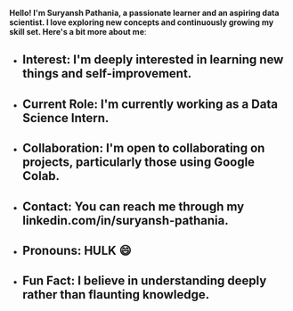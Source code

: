 **Hello! I'm Suryansh Pathania, a passionate learner and an aspiring data scientist. I love exploring new concepts and continuously growing my skill set. Here's a bit more about me**:

- ## Interest: I'm deeply interested in learning new things and self-improvement.
- ## Current Role: I'm currently working as a Data Science Intern.
- ## Collaboration: I'm open to collaborating on projects, particularly those using Google Colab.
- ## Contact: You can reach me through my linkedin.com/in/suryansh-pathania.
- ## Pronouns: HULK 😄
- ## Fun Fact: I believe in understanding deeply rather than flaunting knowledge.

